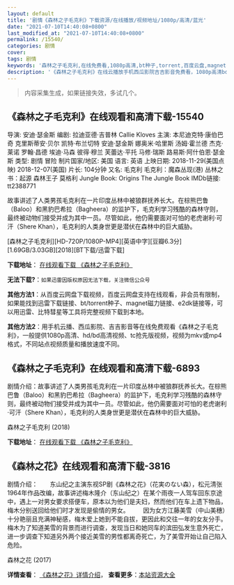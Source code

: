 ```yaml
---
layout: default
title: '剧情《森林之子毛克利》下载资源/在线播放/视频地址/1080p/高清/蓝光'
date: "2021-07-10T14:40:08+0800"
last_modified_at: "2021-07-10T14:40:08+0800"
permalink: /15540/
categories: 剧情
cover:
tags: 剧情
keywords: '森林之子毛克利,在线免费看,1080p高清,bt种子,torrent,百度云盘,magnet,磁力链,迅雷下载资源'
description: '《森林之子毛克利》在线云播放手机西瓜影院吉吉影音免费看，1080p高清bd/hd未删减完整版和tc抢先枪版，mkv/mp4格式，附带bt/torrent种子、magnet/磁力链、百度云盘、网盘资源迅雷下载链接'
---
```


>内容采集生成，如果链接失效，多试几个。


## 《森林之子毛克利》在线观看和高清下载-15540

导演: 安迪·瑟金斯 编剧: 拉迪亚德·吉普林 Callie Kloves 主演: 本尼迪克特·康伯巴奇 克里斯蒂安·贝尔 凯特·布兰切特 安迪·瑟金斯 娜奥米·哈里斯 汤姆·霍兰德 杰克·莱诺 罗翰·昌德 埃迪·马森 彼得·穆兰 芙蕾达·平托 马修·瑞斯 路易斯·阿什伯恩·瑟金斯 类型: 剧情 冒险 制片国家/地区: 美国 语言: 英语 上映日期: 2018-11-29(美国点映) 2018-12-07(美国) 片长: 104分钟 又名: 毛克利 毛克利：魔森丛现(港) 丛林之书：起源 森林王子 莫格利 Jungle Book: Origins The Jungle Book IMDb链接: tt2388771

故事讲述了人类男孩毛克利在一片印度丛林中被狼群抚养长大。在棕熊巴鲁（Baloo）和黑豹巴希拉（Bagheera）的监护下，毛克利学习残酷的森林守则，最终被动物们接受并成为其中一员。尽管如此，他仍需要面对可怕的老虎谢利·可汗（Shere Khan），毛克利的人类身世更是潜伏在森林中的巨大威胁。


[森林之子毛克利][HD-720P/1080P-MP4][英语中字][豆瓣6.3分][1.69GB/3.03GB][2018][BT下载/迅雷下载]

**下载地址**： [在线观看下载 《森林之子毛克利》](https://www.btdx8.com/torrent/slzzmkl_2018.html) 


**无法下载?**：`如果迅雷因版权原因无法下载，关注微信公众号 `

**其他方法1**：从百度云网盘下载视频，百度云网盘支持在线观看，非会员有限制，如果能找到迅雷下载链接、bt/torrent种子、magnet磁力链接、e2dk链接等，可以用迅雷、比特彗星等工具将完整视频下载到本地。

**其他方法2**：用手机云播、西瓜影院、吉吉影音等在线免费观看《森林之子毛克利》，一般提供1080p高清、hd/bd高清视频、tc抢先版视频，视频为mkv或mp4格式，不同站点视频质量和播放速度不同。


## 《森林之子毛克利》在线观看和高清下载-6893

剧情介绍：故事讲述了人类男孩毛克利在一片印度丛林中被狼群抚养长大。在棕熊巴鲁（Baloo）和黑豹巴希拉（Bagheera）的监护下，毛克利学习残酷的森林守则，最终被动物们接受并成为其中一员。尽管如此，他仍需要面对可怕的老虎谢利·可汗（Shere Khan），毛克利的人类身世更是潜伏在森林中的巨大威胁。


森林之子毛克利 (2018)

**下载地址**： [在线观看下载 《森林之子毛克利》](https://www.btbtdy.me/btdy/dy14116.html) 


## 《森林之花》在线观看和高清下载-3816

剧情介绍：　　东山纪之主演东视SP剧《森林之花》（花実のない森），松元清张1964年作品改编，故事讲述梅木隆介（东山纪之）在某个雨夜一人驾车回东京途中，遇上一对男女要求搭便车，原本以为他们是夫妇，然而他们在车上遗下物品，梅木分别送回给他们时才发现是偷情的男女。 　　因为女方江藤美雪（中山美穗）十分艳丽且充满神秘感，梅木爱上她到不能自拔，更因此和交往一年的女友分手。梅木为了知道美雪的背景而进行调查，发现当日和她同车的滨田弘发生意外死亡，进一步调查下知道另外两个接近美雪的男性都离奇死亡，为了美雪开始让自己陷入危险。


森林之花 (2017)

**详情查看**： [《森林之花》详情介绍](/movie/3816/)， **查看更多**：[本站资源大全](/movie/t/all/)

